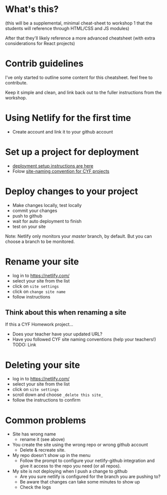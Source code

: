 # What's this?

(this will be a supplemental, minimal cheat-sheet to workshop 1 that the students will reference through HTML/CSS and JS modules)

After that they'll likely reference a more advanced cheatsheet (with extra considerations for React projects)

# Contrib guidelines

I've only started to outline some content for this cheatsheet. feel free to contribute.

Keep it simple and clean, and link back out to the fuller instructions from the workshop.

# Using Netlify for the first time

- Create account and link it to your github account

# Set up a project for deployment

- [deployment setup instructions are here](./instructions-for-automatic-deployment-with-netlify-and-github.md)
- Folow [site-naming convention for CYF projects](../cyf-site-naming-conventions.md)

# Deploy changes to your project

- Make changes locally, test locally
- commit your changes
- push to github
- wait for auto deployment to finish
- test on your site

Note: Netlify only monitors your _master_ branch, by default. But you can choose a branch to be monitored.

# Rename your site

- log in to https://netlify.com/
- select your site from the list
- click on `site settings`
- click on `change site name`
- follow instructions

## Think about this when renaming a site

If this a CYF Homework project...

- Does your teacher have your updated URL?
- Have you followed CYF site naming conventions (help your teachers!) TODO: Link

# Deleting your site

- log in to https://netlify.com/
- select your site from the list
- click on `site settings`
- scroll down and choose `_delete this site_`
- follow the instructions to confirm

# Common problems

- Site has wrong name
  - rename it (see above)
- You create the site using the wrong repo or wrong github account
  - Delete & recreate site.
- My repo doesn't show up in the menu
  - Follow the prompt to configure your netlify-github integration and give it access to the repo you need (or all repos).
- My site is not deploying when I push a change to github
  - Are you sure netlify is configured for the branch you are pushing to?
  - Be aware that changes can take some minutes to show up
  - Check the logs

